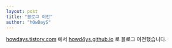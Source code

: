 ```yaml
---
layout: post
title: "블로그 이전"
author: "hOwDayS"
---
```


<a href="http://howdays.tistory.com">howdays.tistory.com</a> 에서 <a href="http://howd4ys.github.io">howd4ys.github.io</a> 로 블로그 이전했습니다.